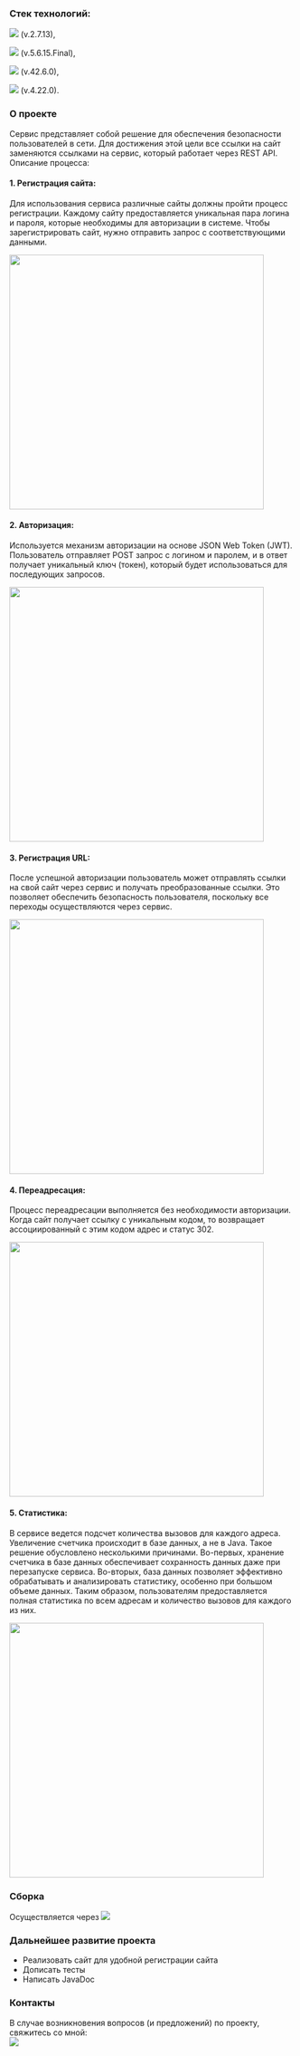 
<h3><b>Стек технологий:</b></h3>
<p><img src="https://img.shields.io/badge/spring%20boot-%236DB33F.svg?style=for-the-badge&logo=spring&logoColor=white"/> (v.2.7.13),</p>
<p><img src="https://img.shields.io/badge/Hibernate-59666C?style=for-the-badge&logo=Hibernate&logoColor=orange"/> (v.5.6.15.Final),</p>
<p><img src="https://img.shields.io/badge/postgres-%23316192.svg?style=for-the-badge&logo=postgresql&logoColor=black"/> (v.42.6.0),</p>
<p><img src="https://img.shields.io/badge/liquibase-0000ff.svg?style=for-the-badge&logo=liquibase&logoColor=white"/> (v.4.22.0).</p>
<h3>О проекте</h3>
Сервис представляет собой решение для обеспечения безопасности пользователей в сети. Для достижения этой цели все ссылки на сайт заменяются ссылками на сервис, который работает через REST API. Описание процесса:
<h4><p><b>1. Регистрация сайта:</b></p></h4>
<p>Для использования сервиса различные сайты должны пройти процесс регистрации. Каждому сайту предоставляется уникальная пара логина и пароля, которые необходимы для авторизации в системе. Чтобы зарегистрировать сайт, нужно отправить запрос с соответствующими данными.</p>
<img src="https://github.com/Katerina163/job4j_url_shortcut/assets/79073032/7cffceac-c7e8-4819-a075-2fdeff525a73" width="450"/>

<h4><p><b>2. Авторизация:</b></p></h4>
<p>Используется механизм авторизации на основе JSON Web Token (JWT). Пользователь отправляет POST запрос с логином и паролем, и в ответ получает уникальный ключ (токен), который будет использоваться для последующих запросов.</p>
<img src="https://github.com/Katerina163/job4j_url_shortcut/assets/79073032/daff9f37-2eb0-4b8d-b50d-6d52ccf4e06d" width="450"/>

<h4><p><b>3. Регистрация URL:</b></p></h4>
<p>После успешной авторизации пользователь может отправлять ссылки на свой сайт через сервис и получать преобразованные ссылки. Это позволяет обеспечить безопасность пользователя, поскольку все переходы осуществляются через сервис.</p>
<img src="https://github.com/Katerina163/job4j_url_shortcut/assets/79073032/52d4320e-4e84-4dfc-a7de-e9fbd9748f31" width="450"/>

<h4><p><b>4. Переадресация:</b></p></h4>
<p>Процесс переадресации выполняется без необходимости авторизации. Когда сайт получает ссылку с уникальным кодом, то возвращает ассоциированный с этим кодом адрес и статус 302.</p>
<img src="https://github.com/Katerina163/job4j_url_shortcut/assets/79073032/85c29e45-61d4-4047-b1ab-0ef1166265f5" width="450"/>

<h4><p><b>5. Статистика:</b></p></h4>
<p>В сервисе ведется подсчет количества вызовов для каждого адреса. Увеличение счетчика происходит в базе данных, а не в Java. Такое решение обусловлено несколькими причинами. Во-первых, хранение счетчика в базе данных обеспечивает сохранность данных даже при перезапуске сервиса. Во-вторых, база данных позволяет эффективно обрабатывать и анализировать статистику, особенно при большом объеме данных. Таким образом, пользователям предоставляется полная статистика по всем адресам и количество вызовов для каждого из них.</p>
<img src="https://github.com/Katerina163/job4j_url_shortcut/assets/79073032/dc18ad8f-0cb9-44ec-be5d-4e637275c262" width="450"/>

<h3>Сборка</h3>
<div>
Осуществляется через <img src="https://img.shields.io/badge/Docker-00fff9?style=for-the-badge&logo=docker&logoColor=blue">
  
  </div>

<h3>Дальнейшее развитие проекта</h3>
<ul>
  <li>Реализовать сайт для удобной регистрации сайта </li>
  <li>Дописать тесты</li>
  <li>Написать JavaDoc</li>  
</ul>

<h3>Контакты</h3>
В случае возникновения вопросов (и предложений) по проекту, свяжитесь со мной:
<div>
<a href="https://t.me/kat163n" target="_blank"> 
  <img src="https://img.shields.io/badge/Telegram-2CA5E0?style=for-the-badge&logo=telegram&logoColor=white"/>
</a>
</div>
